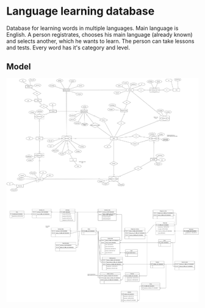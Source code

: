# Language learning database 
Database for learning words in multiple languages. Main language is English. A person registrates, chooses his main language (already known) and selects another, 
which he wants to learn. The person can take lessons and tests. Every word has it's category and level.

## Model
![model image](https://github.com/Jolka-JoJo/language_learning_db/blob/main/Jolanta%20Peisokait%C4%97_kalb%C5%B3%20db.png)
